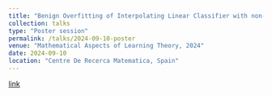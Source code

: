 ```yaml
---
title: "Benign Overfitting of Interpolating Linear Classifier with non-subGaussian mixtures"
collection: talks
type: "Poster session"
permalink: /talks/2024-09-10-poster
venue: "Mathematical Aspects of Learning Theory, 2024"
date: 2024-09-10
location: "Centre De Recerca Matematica, Spain"
---
```


[link](https://ichiro-h.github.io/publication/2024-09-01-Benign-Overfitting-Linear-Classifier-number-1)
